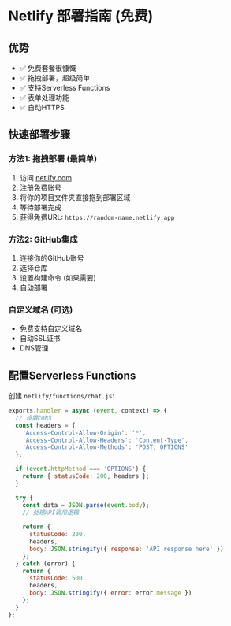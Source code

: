# Netlify 部署指南 (免费)

## 优势
- ✅ 免费套餐很慷慨
- ✅ 拖拽部署，超级简单
- ✅ 支持Serverless Functions
- ✅ 表单处理功能
- ✅ 自动HTTPS

## 快速部署步骤

### 方法1: 拖拽部署 (最简单)
1. 访问 [netlify.com](https://netlify.com)
2. 注册免费账号
3. 将你的项目文件夹直接拖到部署区域
4. 等待部署完成
5. 获得免费URL: `https://random-name.netlify.app`

### 方法2: GitHub集成
1. 连接你的GitHub账号
2. 选择仓库
3. 设置构建命令 (如果需要)
4. 自动部署

### 自定义域名 (可选)
- 免费支持自定义域名
- 自动SSL证书
- DNS管理

## 配置Serverless Functions
创建 `netlify/functions/chat.js`:

```javascript
exports.handler = async (event, context) => {
  // 设置CORS
  const headers = {
    'Access-Control-Allow-Origin': '*',
    'Access-Control-Allow-Headers': 'Content-Type',
    'Access-Control-Allow-Methods': 'POST, OPTIONS'
  };

  if (event.httpMethod === 'OPTIONS') {
    return { statusCode: 200, headers };
  }

  try {
    const data = JSON.parse(event.body);
    // 处理API调用逻辑
    
    return {
      statusCode: 200,
      headers,
      body: JSON.stringify({ response: 'API response here' })
    };
  } catch (error) {
    return {
      statusCode: 500,
      headers,
      body: JSON.stringify({ error: error.message })
    };
  }
};
```
